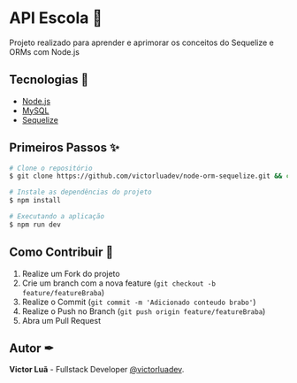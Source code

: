# API Escola 🏫
Projeto realizado para aprender e aprimorar os conceitos do Sequelize e ORMs com Node.js

## Tecnologias 🚀
- [Node.js](https://nodejs.org/en/)
- [MySQL](https://www.mysql.com/)
- [Sequelize](https://sequelize.org/)

## Primeiros Passos ✨

```bash
# Clone o repositório
$ git clone https://github.com/victorluadev/node-orm-sequelize.git && cd node-orm-sequelize

# Instale as dependências do projeto
$ npm install

# Executando a aplicação
$ npm run dev
```

## Como Contribuir 📝

1. Realize um Fork do projeto
2. Crie um branch com a nova feature (`git checkout -b feature/featureBraba`)
3. Realize o Commit (`git commit -m 'Adicionado conteudo brabo'`)
4. Realize o Push no Branch (`git push origin feature/featureBraba`)
5. Abra um Pull Request

## Autor ✒

**Victor Luã** - Fullstack Developer [@victorluadev](https://www.linkedin.com/in/victor-lua/).
